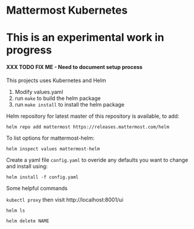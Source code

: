 Mattermost Kubernetes 
==========================

# This is an experimental work in progress

#### XXX TODO FIX ME - Need to document setup process

This projects uses Kubernetes and Helm

1. Modify values.yaml
2. run `make` to build the helm package
3. run `make install` to install the helm package

Helm repository for latest master of this repository is available, to add:

`helm repo add mattermost https://releases.mattermost.com/helm`

To list options for mattermost-helm:

`helm inspect values mattermost-helm`

Create a yaml file `config.yaml` to overide any defaults you want to change and install using:

`helm install -f config.yaml`

Some helpful commands

`kubectl proxy` then visit http://localhost:8001/ui

`helm ls`

`helm delete NAME`
